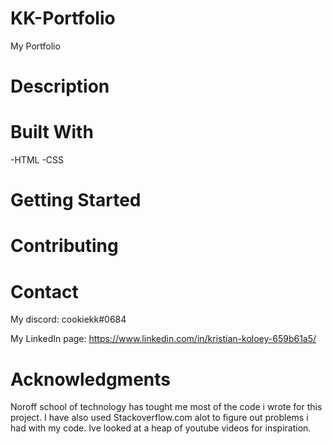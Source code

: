 # KK-Portfolio

My Portfolio

# Description

# Built With

-HTML
-CSS

# Getting Started

# Contributing

# Contact

My discord: cookiekk#0684

My LinkedIn page: https://www.linkedin.com/in/kristian-koloey-659b61a5/

# Acknowledgments

Noroff school of technology has tought me most of the code i wrote for this project. I have also used Stackoverflow.com alot to figure out problems i had with my code. Ive looked at a heap of youtube videos for inspiration.
